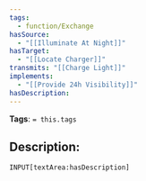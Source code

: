 ```yaml
---
tags:
  - function/Exchange
hasSource:
  - "[[Illuminate At Night]]"
hasTarget:
  - "[[Locate Charger]]"
transmits: "[[Charge Light]]"
implements:
  - "[[Provide 24h Visibility]]"
hasDescription: 
---
```

**Tags**: `= this.tags`
## Description:
`INPUT[textArea:hasDescription]`
